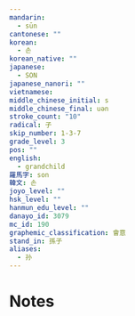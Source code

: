 ```yaml
---
mandarin:
  - sūn
cantonese: ""
korean:
  - 손
korean_native: ""
japanese:
  - SON
japanese_nanori: ""
vietnamese:
middle_chinese_initial: s
middle_chinese_final: uǝn
stroke_count: "10"
radical: 子
skip_number: 1-3-7
grade_level: 3
pos: ""
english:
  - grandchild
羅馬字: son
韓文: 손
joyo_level: ""
hsk_level: ""
hanmun_edu_level: ""
danayo_id: 3079
mc_id: 190
graphemic_classification: 會意
stand_in: 孫子
aliases:
  - 孙
---
```


# Notes
